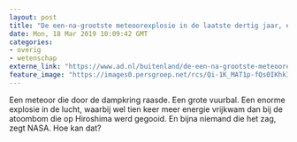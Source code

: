 ```yaml
---
layout: post
title: "De een-na-grootste meteoorexplosie in de laatste dertig jaar, en niemand zag 'm"
date: Mon, 18 Mar 2019 10:09:42 GMT
categories: 
- overig 
- wetenschap 
externe_link: "https://www.ad.nl/buitenland/de-een-na-grootste-meteoorexplosie-in-de-laatste-dertig-jaar-en-niemand-zag-m~a76a9305/"
feature_image: "https://images0.persgroep.net/rcs/Qi-1K_MAT1p-fQs0IKhkIZw2VOM/diocontent/143690301/_fitwidth/400/?appId=21791a8992982cd8da851550a453bd7f&quality=0.7"
---
```


Een meteoor die door de dampkring raasde. Een grote vuurbal. Een enorme explosie in de lucht, waarbij wel tien keer meer energie vrijkwam dan bij de atoombom die op Hiroshima werd gegooid. En bijna niemand die het zag, zegt NASA. Hoe kan dat?
